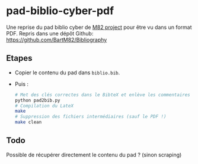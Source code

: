 # pad-biblio-cyber-pdf

Une reprise du pad biblio cyber de [M82 project](https://twitter.com/M82_project) pour être vu dans un format PDF.
Repris dans une dépôt Github: https://github.com/BartM82/Bibliography

## Etapes

- Copier le contenu du pad dans `biblio.bib`.
- Puis :
  
  ```bash
  # Met des clés correctes dans le BibteX et enlève les commentaires superflus
  python pad2bib.py
  # Compilation du LateX
  make
  # Suppression des fichiers intermédiaires (sauf le PDF !)
  make clean
  ```

## Todo

Possible de récupérer directement le contenu du pad ? (sinon scraping)
